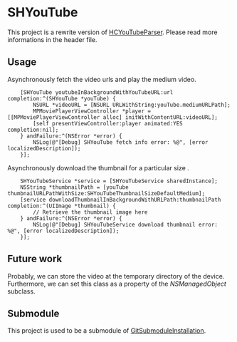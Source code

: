 # SHYouTube
This project is a rewrite version of [HCYouTubeParser](https://github.com/hellozimi/HCYoutubeParser).
Please read more informations in the header file.

## Usage
Asynchronously fetch the video urls and play the medium video.

		[SHYouTube youtubeInBackgroundWithYouTubeURL:url completion:^(SHYouTube *youTube) {
			NSURL *videoURL = [NSURL URLWithString:youTube.mediumURLPath];
        	MPMoviePlayerViewController *player = [[MPMoviePlayerViewController alloc] initWithContentURL:videoURL];
    		[self presentViewController:player animated:YES completion:nil];
    	} andFailure:^(NSError *error) {
        	NSLog(@"[Debug] SHYouTube fetch info error: %@", [error localizedDescription]);
    	}];

Asynchronously download the thumbnail for a particular size .

		SHYouTubeService *service = [SHYouTubeService sharedInstance];
		NSString *thumbnailPath = [youTube thumbnailURLPathWithSize:SHYouTubeThumbnailSizeDefaultMedium];
        [service downloadThumbnailInBackgroundWithURLPath:thumbnailPath completion:^(UIImage *thumbnail) {
        	// Retrieve the thumbnail image here
        } andFailure:^(NSError *error) {
            NSLog(@"[Debug] SHYouTubeService download thumbnail error: %@", [error localizedDescription]);
        }];

## Future work
Probably, we can store the video at the temporary directory of the device.
Furthermore, we can set this class as a property of the _NSManagedObject_ subclass.

## Submodule
This project is used to be a submodule of [GitSubmoduleInstallation](https://github.com/ShengHuaWu/GitSubmoduleInstallation).
